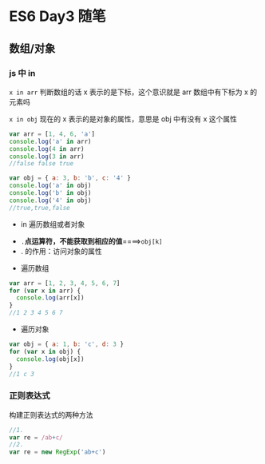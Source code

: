 # ES6 Day3 随笔

## 数组/对象

### js 中 in

`x in arr` 判断数组的话 x 表示的是下标，这个意识就是 arr 数组中有下标为 x 的元素吗

`x in obj` 现在的 x 表示的是对象的属性，意思是 obj 中有没有 x 这个属性

```js
var arr = [1, 4, 6, 'a']
console.log('a' in arr)
console.log(4 in arr)
console.log(3 in arr)
//false false true
```

```js
var obj = { a: 3, b: 'b', c: '4' }
console.log('a' in obj)
console.log('b' in obj)
console.log('4' in obj)
//true,true,false
```

- in 遍历数组或者对象

* `.`<strong>点运算符，不能获取到相应的值</strong>====>`obj[k]`
* . 的作用：访问对象的属性

- 遍历数组

```js
var arr = [1, 2, 3, 4, 5, 6, 7]
for (var x in arr) {
  console.log(arr[x])
}
//1 2 3 4 5 6 7
```

- 遍历对象

```js
var obj = { a: 1, b: 'c', d: 3 }
for (var x in obj) {
  console.log(obj[x])
}
//1 c 3
```

### 正则表达式

构建正则表达式的两种方法

```js
//1.
var re = /ab+c/
//2.
var re = new RegExp('ab+c')
```
